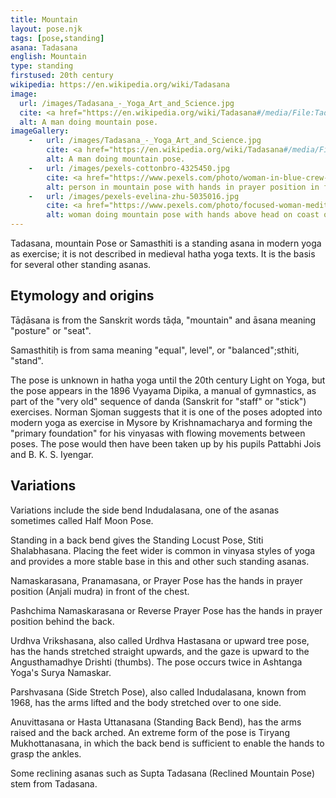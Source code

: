 ```yaml
---
title: Mountain
layout: pose.njk
tags: [pose,standing]
asana: Tadasana
english: Mountain
type: standing
firstused: 20th century
wikipedia: https://en.wikipedia.org/wiki/Tadasana
image: 
  url: /images/Tadasana_-_Yoga_Art_and_Science.jpg
  cite: <a href="https://en.wikipedia.org/wiki/Tadasana#/media/File:Tadasana_-_Yoga_Art_and_Science.jpg">Photo</a> by Witold Fitz-Simon  
  alt: A man doing mountain pose.
imageGallery:
    -   url: /images/Tadasana_-_Yoga_Art_and_Science.jpg
        cite: <a href="https://en.wikipedia.org/wiki/Tadasana#/media/File:Tadasana_-_Yoga_Art_and_Science.jpg">Photo</a> by <a href="http://www.yogaartandscience.com/poses/poses.html">Witold Fitz-Simon</a>  
        alt: A man doing mountain pose.
    -   url: /images/pexels-cottonbro-4325450.jpg
        cite: <a href="https://www.pexels.com/photo/woman-in-blue-crew-neck-t-shirt-and-black-shorts-standing-on-brown-wooden-floor-4325450/">Photo</a> by <a href="https://www.pexels.com/@cottonbro?utm_content=attributionCopyText&utm_medium=referral&utm_source=pexels">cottonbro</a> from Pexels
        alt: person in mountain pose with hands in prayer position in front of chest.
    -   url: /images/pexels-evelina-zhu-5035016.jpg
        cite: <a href="https://www.pexels.com/photo/focused-woman-meditating-on-coast-of-ocean-5035016/">Photo</a> by <a href="https://www.pexels.com/@evelina-zhu-3179888?utm_content=attributionCopyText&utm_medium=referral&utm_source=pexels">Evelina Zhu</a> from Pexels
        alt: woman doing mountain pose with hands above head on coast of ocean
---
```


Tadasana, mountain Pose or Samasthiti is a standing asana in modern yoga as exercise; it is not described in medieval hatha yoga texts. It is the basis for several other standing asanas.
## Etymology and origins
Tāḍāsana is from the Sanskrit words tāḍa, "mountain" and  āsana meaning "posture" or "seat".

Samasthitiḥ is from sama meaning "equal", level", or "balanced";sthiti, "stand".

The pose is unknown in hatha yoga until the 20th century Light on Yoga, but the pose appears in the 1896 Vyayama Dipika, a manual of gymnastics, as part of the "very old" sequence of danda (Sanskrit for "staff" or "stick") exercises. Norman Sjoman suggests that it is one of the poses adopted into modern yoga as exercise in Mysore by Krishnamacharya and forming the "primary foundation" for his vinyasas with flowing movements between poses. The pose would then have been taken up by his pupils Pattabhi Jois and B. K. S. Iyengar.


## Variations

Variations include the side bend Indudalasana, one of the asanas sometimes called Half Moon Pose.

Standing in a back bend gives the Standing Locust Pose, Stiti Shalabhasana.
Placing the feet wider is common in vinyasa styles of yoga and provides a more stable base in this and other such standing asanas.

Namaskarasana, Pranamasana, or Prayer Pose has the hands in prayer position (Anjali mudra) in front of the chest.

Pashchima Namaskarasana or Reverse Prayer Pose has the hands in prayer position behind the back.

Urdhva Vrikshasana, also called Urdhva Hastasana or upward tree pose, has the hands stretched straight upwards, and the gaze is upward to the Angusthamadhye Drishti (thumbs). The pose occurs twice in Ashtanga Yoga's Surya Namaskar.

Parshvasana (Side Stretch Pose), also called Indudalasana, known from 1968, has the arms lifted and the body stretched over to one side.

Anuvittasana or Hasta Uttanasana (Standing Back Bend), has the arms raised and the back arched. An extreme form of the pose is Tiryang Mukhottanasana, in which the back bend is sufficient to enable the hands to grasp the ankles.

Some reclining asanas such as Supta Tadasana (Reclined Mountain Pose) stem from Tadasana.